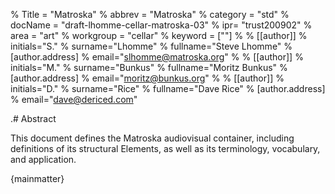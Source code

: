 % Title = "Matroska"
% abbrev = "Matroska"
% category = "std"
% docName = "draft-lhomme-cellar-matroska-03"
% ipr= "trust200902"
% area = "art"
% workgroup = "cellar"
% keyword = [""]
%
% [[author]]
% initials="S."
% surname="Lhomme"
% fullname="Steve Lhomme"
% [author.address]
% email="slhomme@matroska.org"
%
% [[author]]
% initials="M."
% surname="Bunkus"
% fullname="Moritz Bunkus"
% [author.address]
% email="moritz@bunkus.org"
%
% [[author]]
% initials="D."
% surname="Rice"
% fullname="Dave Rice"
% [author.address]
% email="dave@dericed.com"

.# Abstract

This document defines the Matroska audiovisual container, including definitions of its structural Elements, as well as its terminology, vocabulary, and application.

{mainmatter}

